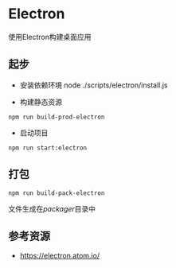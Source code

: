 # Electron

使用Electron构建桌面应用

## 起步

* 安装依赖环境
node ./scripts/electron/install.js

* 构建静态资源
```
npm run build-prod-electron
```

* 启动项目
```
npm run start:electron
```

## 打包
```
npm run build-pack-electron
```
文件生成在*packager*目录中



## 参考资源
- https://electron.atom.io/
